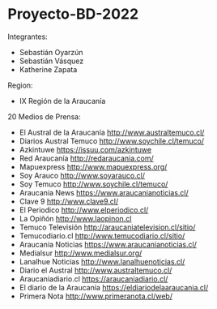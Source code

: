 # Proyecto-BD-2022

Integrantes:
- Sebastián Oyarzún
- Sebastián Vásquez
- Katherine Zapata

Region:
- IX Región de la Araucanía

20 Medios de Prensa:
- El Austral de la Araucanía http://www.australtemuco.cl/
- Diarios Austral Temuco	http://www.soychile.cl/temuco/
- Azkintuwe	https://issuu.com/azkintuwe
- Red Araucanía	http://redaraucania.com/
- Mapuexpress	http://www.mapuexpress.org/
- Soy Arauco	http://www.soyarauco.cl/
- Soy Temuco	http://www.soychile.cl/temuco/
- Araucania News	https://www.araucanianoticias.cl/
- Clave 9	http://www.clave9.cl/
- El Periodico 	http://www.elperiodico.cl/
- La Opiñón	http://www.laopinon.cl
- Temuco Televisión 	http://araucaniatelevision.cl/sitio/
- Temucodiario.cl	http://www.temucodiario.cl/sitio/
- Araucania Noticias	https://www.araucanianoticias.cl/
- Medialsur	http://www.medialsur.org/
- Lanalhue Noticias	http://www.lanalhuenoticias.cl/
- Diario el Austral	http://www.australtemuco.cl/
- Araucaniadiario.cl https://araucaniadiario.cl/
- El diario de la Araucania https://eldiariodelaaraucania.cl/
- Primera Nota http://www.primeranota.cl/web/
